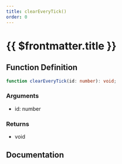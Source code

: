 ```yaml
---
title: clearEveryTick()
order: 0
---
```


# {{ $frontmatter.title }}

<!--@include: ./clearEveryTick_partial_header.md-->

## Function Definition

```ts
function clearEveryTick(id: number): void;
```

### Arguments

* id: number

### Returns

* void

## Documentation

<!--@include: ./clearEveryTick_partial_footer.md-->
